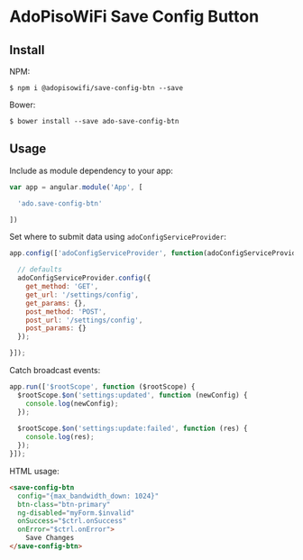 # AdoPisoWiFi Save Config Button

## Install

NPM:
```shell
$ npm i @adopisowifi/save-config-btn --save

```
Bower:
```shell
$ bower install --save ado-save-config-btn

```

## Usage

Include as module dependency to your app:
```javascript
var app = angular.module('App', [

  'ado.save-config-btn'

])
```

Set where to submit data using `adoConfigServiceProvider`:
```javascript
app.config(['adoConfigServiceProvider', function(adoConfigServiceProvider) {

  // defaults
  adoConfigServiceProvider.config({
    get_method: 'GET',
    get_url: '/settings/config',
    get_params: {},
    post_method: 'POST',
    post_url: '/settings/config',
    post_params: {}
  });

}]);

```
Catch broadcast events:

```javascript
app.run(['$rootScope', function ($rootScope) {
  $rootScope.$on('settings:updated', function (newConfig) {
    console.log(newConfig);
  });
  
  $rootScope.$on('settings:update:failed', function (res) {
    console.log(res);
  });
}]);
```

HTML usage:
```html
<save-config-btn
  config="{max_bandwidth_down: 1024}"
  btn-class="btn-primary"
  ng-disabled="myForm.$invalid"
  onSuccess="$ctrl.onSuccess"
  onError="$ctrl.onError">
    Save Changes
</save-config-btn>

```

